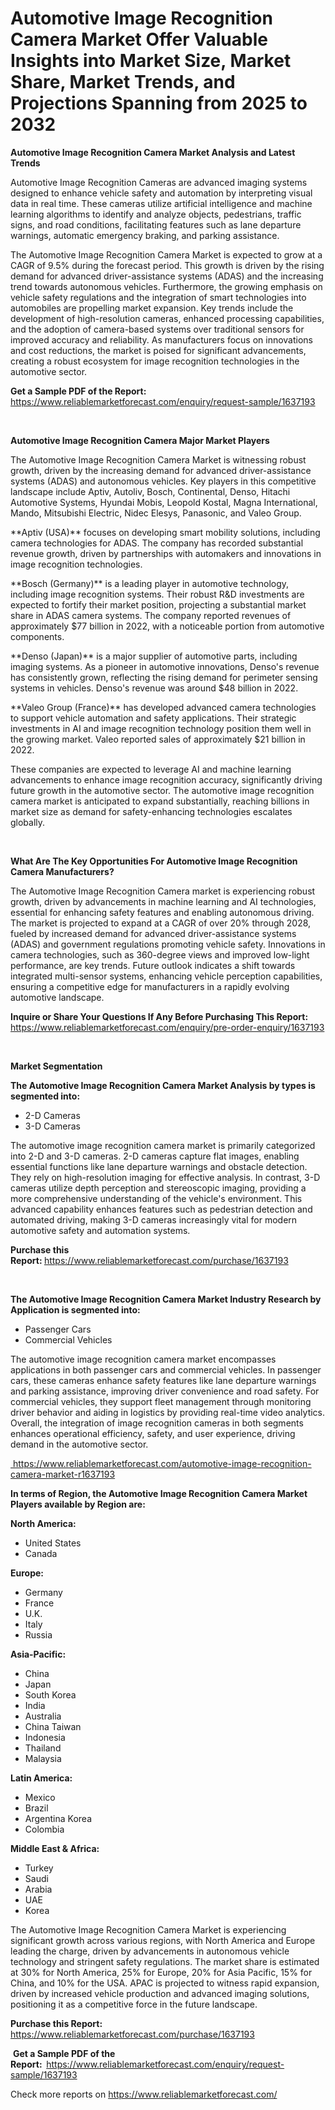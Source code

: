 <p><h1>Automotive Image Recognition Camera Market Offer Valuable Insights into Market Size, Market Share, Market Trends, and Projections Spanning from 2025 to 2032</h1></p><p><strong>Automotive Image Recognition Camera Market Analysis and Latest Trends</strong></p>
<p><p>Automotive Image Recognition Cameras are advanced imaging systems designed to enhance vehicle safety and automation by interpreting visual data in real time. These cameras utilize artificial intelligence and machine learning algorithms to identify and analyze objects, pedestrians, traffic signs, and road conditions, facilitating features such as lane departure warnings, automatic emergency braking, and parking assistance.</p><p>The Automotive Image Recognition Camera Market is expected to grow at a CAGR of 9.5% during the forecast period. This growth is driven by the rising demand for advanced driver-assistance systems (ADAS) and the increasing trend towards autonomous vehicles. Furthermore, the growing emphasis on vehicle safety regulations and the integration of smart technologies into automobiles are propelling market expansion. Key trends include the development of high-resolution cameras, enhanced processing capabilities, and the adoption of camera-based systems over traditional sensors for improved accuracy and reliability. As manufacturers focus on innovations and cost reductions, the market is poised for significant advancements, creating a robust ecosystem for image recognition technologies in the automotive sector.</p></p>
<p><strong>Get a Sample PDF of the Report:&nbsp;</strong> <a href="https://www.reliablemarketforecast.com/enquiry/request-sample/1637193?utm_campaign=2533&utm_medium=2&utm_source=Github&utm_content=ia&utm_term=23032025&utm_id=automotive-image-recognition-camera">https://www.reliablemarketforecast.com/enquiry/request-sample/1637193</a></p>
<p>&nbsp;</p>
<p><strong>Automotive Image Recognition Camera Major Market Players</strong></p>
<p><p>The Automotive Image Recognition Camera Market is witnessing robust growth, driven by the increasing demand for advanced driver-assistance systems (ADAS) and autonomous vehicles. Key players in this competitive landscape include Aptiv, Autoliv, Bosch, Continental, Denso, Hitachi Automotive Systems, Hyundai Mobis, Leopold Kostal, Magna International, Mando, Mitsubishi Electric, Nidec Elesys, Panasonic, and Valeo Group.</p><p>**Aptiv (USA)** focuses on developing smart mobility solutions, including camera technologies for ADAS. The company has recorded substantial revenue growth, driven by partnerships with automakers and innovations in image recognition technologies.</p><p>**Bosch (Germany)** is a leading player in automotive technology, including image recognition systems. Their robust R&D investments are expected to fortify their market position, projecting a substantial market share in ADAS camera systems. The company reported revenues of approximately $77 billion in 2022, with a noticeable portion from automotive components.</p><p>**Denso (Japan)** is a major supplier of automotive parts, including imaging systems. As a pioneer in automotive innovations, Denso's revenue has consistently grown, reflecting the rising demand for perimeter sensing systems in vehicles. Denso's revenue was around $48 billion in 2022.</p><p>**Valeo Group (France)** has developed advanced camera technologies to support vehicle automation and safety applications. Their strategic investments in AI and image recognition technology position them well in the growing market. Valeo reported sales of approximately $21 billion in 2022.</p><p>These companies are expected to leverage AI and machine learning advancements to enhance image recognition accuracy, significantly driving future growth in the automotive sector. The automotive image recognition camera market is anticipated to expand substantially, reaching billions in market size as demand for safety-enhancing technologies escalates globally.</p></p>
<p>&nbsp;</p>
<p><strong>What Are The Key Opportunities For Automotive Image Recognition Camera Manufacturers?</strong></p>
<p><p>The Automotive Image Recognition Camera market is experiencing robust growth, driven by advancements in machine learning and AI technologies, essential for enhancing safety features and enabling autonomous driving. The market is projected to expand at a CAGR of over 20% through 2028, fueled by increased demand for advanced driver-assistance systems (ADAS) and government regulations promoting vehicle safety. Innovations in camera technologies, such as 360-degree views and improved low-light performance, are key trends. Future outlook indicates a shift towards integrated multi-sensor systems, enhancing vehicle perception capabilities, ensuring a competitive edge for manufacturers in a rapidly evolving automotive landscape.</p></p>
<p><strong>Inquire or Share Your Questions If Any Before Purchasing This Report:</strong> <a href="https://www.reliablemarketforecast.com/enquiry/pre-order-enquiry/1637193?utm_campaign=2533&utm_medium=2&utm_source=Github&utm_content=ia&utm_term=23032025&utm_id=automotive-image-recognition-camera">https://www.reliablemarketforecast.com/enquiry/pre-order-enquiry/1637193</a></p>
<p>&nbsp;</p>
<p><strong>Market Segmentation</strong></p>
<p><strong>The Automotive Image Recognition Camera Market Analysis by types is segmented into:</strong></p>
<p><ul><li>2-D Cameras</li><li>3-D Cameras</li></ul></p>
<p><p>The automotive image recognition camera market is primarily categorized into 2-D and 3-D cameras. 2-D cameras capture flat images, enabling essential functions like lane departure warnings and obstacle detection. They rely on high-resolution imaging for effective analysis. In contrast, 3-D cameras utilize depth perception and stereoscopic imaging, providing a more comprehensive understanding of the vehicle's environment. This advanced capability enhances features such as pedestrian detection and automated driving, making 3-D cameras increasingly vital for modern automotive safety and automation systems.</p></p>
<p><strong>Purchase this Report:&nbsp;</strong><a href="https://www.reliablemarketforecast.com/purchase/1637193?utm_campaign=2533&utm_medium=2&utm_source=Github&utm_content=ia&utm_term=23032025&utm_id=automotive-image-recognition-camera">https://www.reliablemarketforecast.com/purchase/1637193</a></p>
<p>&nbsp;</p>
<p><strong>The Automotive Image Recognition Camera Market Industry Research by Application is segmented into:</strong></p>
<p><ul><li>Passenger Cars</li><li>Commercial Vehicles</li></ul></p>
<p><p>The automotive image recognition camera market encompasses applications in both passenger cars and commercial vehicles. In passenger cars, these cameras enhance safety features like lane departure warnings and parking assistance, improving driver convenience and road safety. For commercial vehicles, they support fleet management through monitoring driver behavior and aiding in logistics by providing real-time video analytics. Overall, the integration of image recognition cameras in both segments enhances operational efficiency, safety, and user experience, driving demand in the automotive sector.</p></p>
<p><a href="https://www.reliablemarketforecast.com/automotive-image-recognition-camera-market-r1637193?utm_campaign=2533&utm_medium=2&utm_source=Github&utm_content=ia&utm_term=23032025&utm_id=automotive-image-recognition-camera">&nbsp;https://www.reliablemarketforecast.com/automotive-image-recognition-camera-market-r1637193</a></p>
<p><strong>In terms of Region, the Automotive Image Recognition Camera Market Players available by Region are:</strong></p>
<p>
    <p> <strong> North America: </strong>
        <ul>
            <li>United States</li>
            <li>Canada</li>
        </ul>
        </p> 
    <p> <strong> Europe: </strong>
        <ul>
            <li>Germany</li>
            <li>France</li>
            <li>U.K.</li>
            <li>Italy</li>
            <li>Russia</li>
        </ul>
        </p> 
    <p> <strong> Asia-Pacific: </strong>
        <ul>
            <li>China</li>
            <li>Japan</li>
            <li>South Korea</li>
            <li>India</li>
            <li>Australia</li>
            <li>China Taiwan</li>
            <li>Indonesia</li>
            <li>Thailand</li>
            <li>Malaysia</li>
        </ul>
        </p> 
    <p> <strong> Latin America: </strong>
        <ul>
            <li>Mexico</li>
            <li>Brazil</li>
            <li>Argentina Korea</li>
            <li>Colombia</li>
        </ul>
        </p> 
    <p> <strong> Middle East & Africa: </strong>
        <ul>
            <li>Turkey</li>
            <li>Saudi</li>
            <li>Arabia</li>
            <li>UAE</li>
            <li>Korea</li>
        </ul>
    </p>
    </p>
<p><p>The Automotive Image Recognition Camera Market is experiencing significant growth across various regions, with North America and Europe leading the charge, driven by advancements in autonomous vehicle technology and stringent safety regulations. The market share is estimated at 30% for North America, 25% for Europe, 20% for Asia Pacific, 15% for China, and 10% for the USA. APAC is projected to witness rapid expansion, driven by increased vehicle production and advanced imaging solutions, positioning it as a competitive force in the future landscape.</p></p>
<p><strong>Purchase this Report: </strong><a href="https://www.reliablemarketforecast.com/purchase/1637193?utm_campaign=2533&utm_medium=2&utm_source=Github&utm_content=ia&utm_term=23032025&utm_id=automotive-image-recognition-camera">https://www.reliablemarketforecast.com/purchase/1637193</a></p>
<p>&nbsp;<strong>Get a Sample PDF of the Report:&nbsp;&nbsp;</strong><a href="https://www.reliablemarketforecast.com/enquiry/request-sample/1637193?utm_campaign=2533&utm_medium=2&utm_source=Github&utm_content=ia&utm_term=23032025&utm_id=automotive-image-recognition-camera">https://www.reliablemarketforecast.com/enquiry/request-sample/1637193</a></p>
<p><strong></strong></p>
<p>Check more reports on <a href="https://www.reliablemarketforecast.com/?utm_campaign=2533&utm_medium=2&utm_source=Github&utm_content=ia&utm_term=23032025&utm_id=automotive-image-recognition-camera">https://www.reliablemarketforecast.com/</a></p>